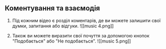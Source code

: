 ## Коментування та взаємодія

1. Під кожним відео є розділ коментарів, де ви можете залишити свої думки, запитання або відгуки.
![[music 4.png]]

2. Також ви можете виразити свої почуття за допомогою кнопок "Подобається" або "Не подобається".
![[music 5.png]]